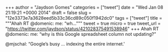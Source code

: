 
+++
author = "Jaydson Gomes"
categories = ["tweet"]
date = "Wed Jan 08 21:19:21 +0000 2014"
draft = false
slug = "12e3373e7a3628eed5b33c36cd89c050f1942dc0"
tags = ["tweet"]
title = """Ahah RT @domenic: me: “wh..."""
tweet = true
micro = true
tweet_url = "https://twitter.com/jaydson/status/421028375491538946"
+++
Ahah RT @domenic: me: “why is this Google spreadsheet column not updating?”

@mjschal: “Google’s busy … indexing the entire internet.'
